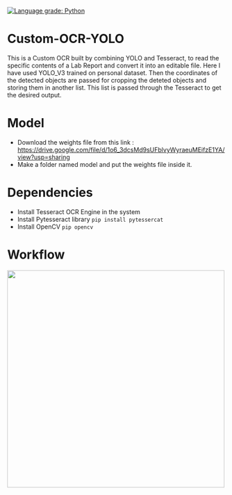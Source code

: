 [![Language grade: Python](https://img.shields.io/lgtm/grade/python/g/Borahb/Custom-OCR-YOLO.svg?logo=lgtm&logoWidth=18)](https://lgtm.com/projects/g/Borahb/Custom-OCR-YOLO/context:python)
# Custom-OCR-YOLO

This is a Custom OCR built by combining YOLO and Tesseract, to read the specific contents of a Lab Report and convert it into an editable file.
Here I have used YOLO_V3 trained on personal dataset. Then the coordinates of the detected objects are passed for cropping the deteted objects and storing them in another list. This list is passed through the Tesseract to get the desired output.

# Model
- Download the weights file from this link : https://drive.google.com/file/d/1o6_3dcsMd9sUFblvyWyraeuMEifzE1YA/view?usp=sharing
- Make a folder named model and put the weights file inside it.

# Dependencies
- Install Tesseract OCR Engine in the system
- Install Pytesseract library ` pip install pytessercat `
- Install OpenCV ` pip opencv `

# Workflow
<img src = "assets/workflow.png" height = 500>
